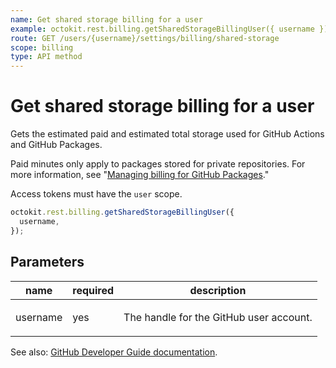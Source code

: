 ```yaml
---
name: Get shared storage billing for a user
example: octokit.rest.billing.getSharedStorageBillingUser({ username })
route: GET /users/{username}/settings/billing/shared-storage
scope: billing
type: API method
---
```


# Get shared storage billing for a user

Gets the estimated paid and estimated total storage used for GitHub Actions and GitHub Packages.

Paid minutes only apply to packages stored for private repositories. For more information, see "[Managing billing for GitHub Packages](https://docs.github.com/github/setting-up-and-managing-billing-and-payments-on-github/managing-billing-for-github-packages)."

Access tokens must have the `user` scope.

```js
octokit.rest.billing.getSharedStorageBillingUser({
  username,
});
```

## Parameters

<table>
  <thead>
    <tr>
      <th>name</th>
      <th>required</th>
      <th>description</th>
    </tr>
  </thead>
  <tbody>
    <tr><td>username</td><td>yes</td><td>

The handle for the GitHub user account.

</td></tr>
  </tbody>
</table>

See also: [GitHub Developer Guide documentation](https://docs.github.com/rest/billing/billing#get-shared-storage-billing-for-a-user).
